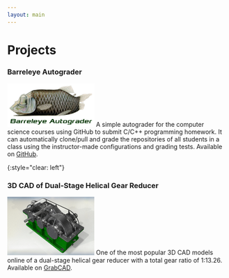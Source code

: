 ```yaml
---
layout: main
---
```


# Projects

### Barreleye Autograder

<img class="list-img-left" width="200" src="assets/images/barreleye-autograder.jpg"/> A simple autograder for the computer science courses using GitHub to submit C/C++ programming homework. It can automatically clone/pull and grade the repositories of all students in a class using the instructor-made configurations and grading tests. Available on [GitHub](https://github.com/xinchaosong/barreleye-autograder).

{:style="clear: left"}
&nbsp;

### 3D CAD of Dual-Stage Helical Gear Reducer

<img class="list-img-right" width="200" src="assets/images/dual_stage_helical_gear_reducer.gif"/> One of the most popular 3D CAD models online of a dual-stage helical gear reducer with a total gear ratio of 1:13.26. Available on [GrabCAD](https://grabcad.com/library/dual-stage-helical-gear-reducer-1).
